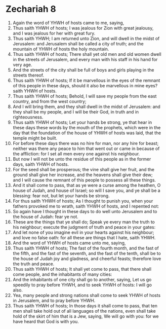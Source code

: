 ﻿# Zechariah  8
1. Again the word of YHWH of hosts came to me, saying, 
2. Thus saith YHWH of hosts; I was jealous for Zion with great jealousy, and I was jealous for her with great fury. 
3. Thus saith YHWH; I am returned unto Zion, and will dwell in the midst of Jerusalem: and Jerusalem shall be called a city of truth; and the mountain of YHWH of hosts the holy mountain. 
4. Thus saith YHWH of hosts; There shall yet old men and old women dwell in the streets of Jerusalem, and every man with his staff in his hand for very age. 
5. And the streets of the city shall be full of boys and girls playing in the streets thereof. 
6. Thus saith YHWH of hosts; If it be marvellous in the eyes of the remnant of this people in these days, should it also be marvellous in mine eyes? saith YHWH of hosts. 
7. Thus saith YHWH of hosts; Behold, I will save my people from the east country, and from the west country; 
8. And I will bring them, and they shall dwell in the midst of Jerusalem: and they shall be my people, and I will be their God, in truth and in righteousness. 
9.  Thus saith YHWH of hosts; Let your hands be strong, ye that hear in these days these words by the mouth of the prophets, which were in the day that the foundation of the house of YHWH of hosts was laid, that the temple might be built. 
10. For before these days there was no hire for man, nor any hire for beast; neither was there any peace to him that went out or came in because of the affliction: for I set all men every one against his neighbour. 
11. But now I will not be unto the residue of this people as in the former days, saith YHWH of hosts. 
12. For the seed shall be prosperous; the vine shall give her fruit, and the ground shall give her increase, and the heavens shall give their dew; and I will cause the remnant of this people to possess all these things. 
13. And it shall come to pass, that as ye were a curse among the heathen, O house of Judah, and house of Israel; so will I save you, and ye shall be a blessing: fear not, but let your hands be strong. 
14. For thus saith YHWH of hosts; As I thought to punish you, when your fathers provoked me to wrath, saith YHWH of hosts, and I repented not: 
15. So again have I thought in these days to do well unto Jerusalem and to the house of Judah: fear ye not. 
16.  These are the things that ye shall do; Speak ye every man the truth to his neighbour; execute the judgment of truth and peace in your gates: 
17. And let none of you imagine evil in your hearts against his neighbour; and love no false oath: for all these are things that I hate, saith YHWH. 
18.  And the word of YHWH of hosts came unto me, saying, 
19. Thus saith YHWH of hosts; The fast of the fourth month, and the fast of the fifth, and the fast of the seventh, and the fast of the tenth, shall be to the house of Judah joy and gladness, and cheerful feasts; therefore love the truth and peace. 
20. Thus saith YHWH of hosts; It shall yet come to pass, that there shall come people, and the inhabitants of many cities: 
21. And the inhabitants of one city shall go to another, saying, Let us go speedily to pray before YHWH, and to seek YHWH of hosts: I will go also. 
22. Yea, many people and strong nations shall come to seek YHWH of hosts in Jerusalem, and to pray before YHWH. 
23. Thus saith YHWH of hosts; In those days it shall come to pass, that ten men shall take hold out of all languages of the nations, even shall take hold of the skirt of him that is a Jew, saying, We will go with you: for we have heard that God is with you. 
